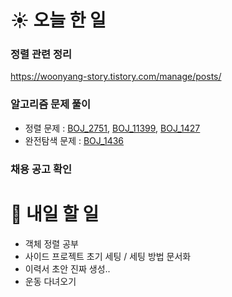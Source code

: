 # ☀️ 오늘 한 일

### 정렬 관련 정리
https://woonyang-story.tistory.com/manage/posts/

### 알고리즘 문제 풀이
- 정렬 문제 : [BOJ_2751](https://www.acmicpc.net/problem/2751), [BOJ_11399](https://www.acmicpc.net/problem/11399), [BOJ_1427](https://www.acmicpc.net/problem/1427)
- 완전탐색 문제 : [BOJ_1436](https://www.acmicpc.net/problem/1436)

### 채용 공고 확인


# 🚩 내일 할 일
- 객체 정렬 공부
- 사이드 프로젝트 초기 세팅 / 세팅 방법 문서화
- 이력서 초안 진짜 생성..
- 운동 다녀오기
